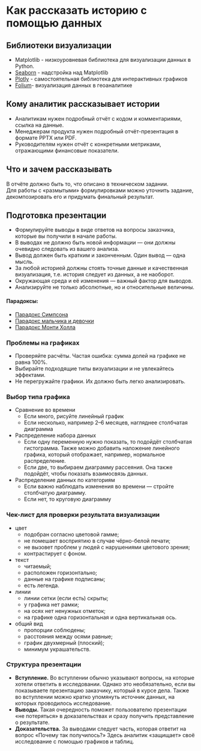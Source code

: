 # Как рассказать историю с помощью данных

## Библиотеки визуализации
- Matplotlib - низкоуровневая библиотека для визуализации данных в Python.
- [Seaborn](seaborn.md) - надстройка над Matplotlib
- [Plotly](plotly.md) - самостоятельная библиотека для интерактивных графиков
- [Folium](folium.md)- визуализация данных в геоаналитике


## Кому аналитик рассказывает истории
- Аналитикам нужен подробный отчёт с кодом и комментариями, ссылка на данные.
- Менеджерам продукта нужен подробный отчёт-презентация в формате PPTX или PDF.
- Руководителям нужен отчёт с конкретными метриками, отражающими финансовые показатели.


## Что и зачем рассказывать
В отчёте должно быть то, что описано в техническом задании.<br>
Для работы с «размытыми» формулировками можно уточнить задание, декомпозировать его и придумать финальный результат.


## Подготовка презентации
- Формулируйте выводы в виде ответов на вопросы заказчика, которые вы получили в начале работы.
- В выводах не должно быть новой информации — они должны очевидно следовать из вашего анализа.
- Вывод должен быть кратким и законченным. Один вывод — одна мысль.
- За любой историей должны стоять точные данные и качественная визуализация, 
  т.е. история следует из данных, а не наоборот.
- Окружающая среда и её изменения — важный фактор для выводов.
- Анализируйте не только абсолютные, но и относительные величины.

#### Парадоксы:
- [Парадокс Симпсона](https://habr.com/ru/articles/279665/)
- [Парадокс мальчика и девочки](https://ru.wikipedia.org/wiki/Парадокс_мальчика_и_девочки)
- [Парадокс Монти Холла](https://vc.ru/marketing/112127-paradoks-monti-holla-ili-kak-pomoch-cheloveku-prinyat-vernoe-reshenie)

### Проблемы на графиках
- Проверяйте расчёты. Частая ошибка: сумма долей на графике не равна 100%.
- Выбирайте подходящие типы визуализации и не увлекайтесь эффектами.
- Не перегружайте графики. Их должно быть легко анализировать.

### Выбор типа графика
- Сравнение во времени
    - Если много, рисуйте линейный график
    - Если несколько, например 2–6 месяцев, нагляднее столбчатая диаграмма
- Распределение набора данных
    - Если одну переменную нужно показать, то подойдёт столбчатая гистограмма. 
      Также можно добавить наложение линейного графика, который отображает, например, нормальное распределение.
    - Если две, то выбираем диаграмму рассеяния. Она также подойдёт, чтобы показать взаимосвязь данных.
- Распределение данных по категориям
    - Если важно наблюдать изменения во времени — стройте столбчатую диаграмму. 
    - Если нет, то круговую диаграмму
    
### Чек-лист для проверки результата визуализации
- цвет
    - подобран согласно цветовой гамме;
    - не помешает восприятию в случае чёрно-белой печати;
    - не вызовет проблем у людей с нарушениями цветового зрения;
    - контрастирует с фоном.
- текст
    - читаемый;
    - расположен горизонтально;
    - данные на графике подписаны;
    - есть легенда.
- линии
    - линии сетки (если есть) скрыты;
    - у графика нет рамки;
    - на осях нет ненужных отметок;
    - на графике одна горизонтальная и одна вертикальная ось.
- общий вид
    - пропорции соблюдены;
    - расстояния между осями равные;
    - график двухмерный (плоский);
    - минимум украшательств.


### Структура презентации
- **Вступление.** Во вступлении обычно указывают вопросы, на которые хотели ответить в исследовании. 
  Однако это необязательно, если вы показываете презентацию заказчику, который в курсе дела. 
  Также во вступлении можно кратко упомянуть источник данных, на которых проводилось исследование. 
- **Выводы.** Такая очередность поможет пользователю презентации «не потеряться» в доказательствах и сразу получить представление о результате.
- **Доказательства.** За выводами следует часть, которая ответит на вопрос «Почему так получилось?» 
  Здесь аналитик «защищает» своё исследование с помощью графиков и таблиц.